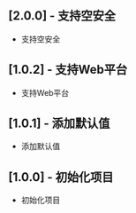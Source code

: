 ## [2.0.0] - 支持空安全

* 支持空安全

## [1.0.2] - 支持Web平台

* 支持Web平台

## [1.0.1] - 添加默认值

* 添加默认值

## [1.0.0] - 初始化项目

* 初始化项目